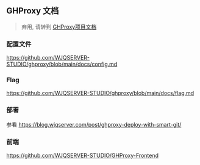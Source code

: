 ## GHProxy 文档

> 弃用, 请转到 [GHProxy项目文档](https://wjqserver-docs.pages.dev/docs/ghproxy/)

### 配置文件

https://github.com/WJQSERVER-STUDIO/ghproxy/blob/main/docs/config.md

### Flag

https://github.com/WJQSERVER-STUDIO/ghproxy/blob/main/docs/flag.md

### 部署

参看 https://blog.wjqserver.com/post/ghproxy-deploy-with-smart-git/

### 前端

https://github.com/WJQSERVER-STUDIO/GHProxy-Frontend